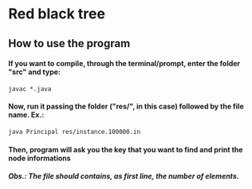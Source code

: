 # Red black tree

## How to use the program

#### If you want to compile, through the terminal/prompt, enter the folder "src" and type:

```
javac *.java
```

#### Now, run it passing the folder ("res/", in this case) followed by the file name. Ex.: 
```
java Principal res/instance.100000.in
``` 
#### Then, program will ask you the key that you want to find and print the node informations

##### Obs.: The file should contains, as first line, the number of elements.

